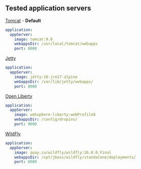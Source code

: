 ## Tested application servers

[Tomcat](https://tomcat.apache.org/) - **Default**
```yaml
application:
  appServer:
    image: tomcat:9.0
    webappsDir: /usr/local/tomcat/webapps
    port: 8080
```

[Jetty](https://www.eclipse.org/jetty/)
```yaml
application:
  appServer:
    image: jetty:10-jre17-alpine
    webappsDir: /var/lib/jetty/webapps/
    port: 8080
```

[Open Liberty](https://openliberty.io/)
```yaml
application:
  appServer:
    image: websphere-liberty:webProfile8
    webappsDir: /config/dropins/
    port: 9080
```

[WildFly](https://www.wildfly.org/)
```yaml
application:
  appServer:
    image: quay.io/wildfly/wildfly:26.0.0.Final
    webappsDir: /opt/jboss/wildfly/standalone/deployments/
    port: 8080
```